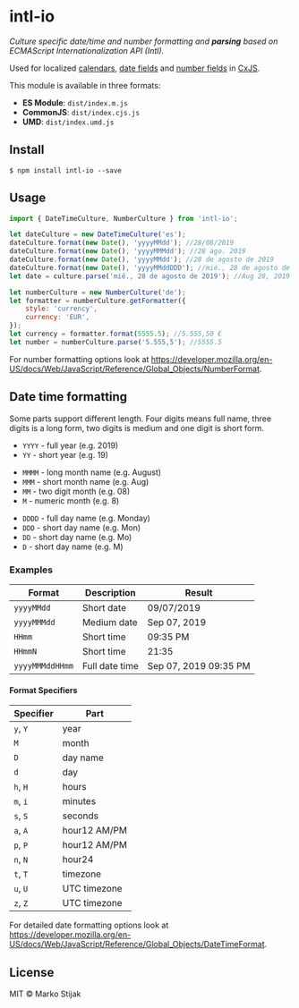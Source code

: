 # intl-io

_Culture specific date/time and number formatting and **parsing** based on ECMAScript Internationalization API (Intl)._

Used for localized [calendars](https://docs.cxjs.io/widgets/calendars), [date fields](https://docs.cxjs.io/widgets/date-fields) and [number fields](https://docs.cxjs.io/widgets/number-fields) in [CxJS](https://cxjs.io/).

This module is available in three formats:

-   **ES Module**: `dist/index.m.js`
-   **CommonJS**: `dist/index.cjs.js`
-   **UMD**: `dist/index.umd.js`

## Install

```
$ npm install intl-io --save
```

## Usage

```js
import { DateTimeCulture, NumberCulture } from 'intl-io';

let dateCulture = new DateTimeCulture('es');
dateCulture.format(new Date(), 'yyyyMMdd'); //28/08/2019
dateCulture.format(new Date(), 'yyyyMMMdd'); //28 ago. 2019
dateCulture.format(new Date(), 'yyyyMMdd'); //28 de agosto de 2019
dateCulture.format(new Date(), 'yyyyMMddDDD'); //mié., 28 de agosto de 2019
let date = culture.parse('mié., 28 de agosto de 2019'); //Aug 28, 2019

let numberCulture = new NumberCulture('de');
let formatter = numberCulture.getFormatter({
    style: 'currency',
    currency: 'EUR',
});
let currency = formatter.format(5555.5); //5.555,50 €
let number = numberCulture.parse('5.555,5'); //5555.5
```

For number formatting options look at https://developer.mozilla.org/en-US/docs/Web/JavaScript/Reference/Global_Objects/NumberFormat.

## Date time formatting

Some parts support different length. Four digits means full name, three digits is a long form, two digits is medium and one digit is short form.

-   `YYYY` - full year (e.g. 2019)
-   `YY` - short year (e.g. 19)

*   `MMMM` - long month name (e.g. August)
*   `MMM` - short month name (e.g. Aug)
*   `MM` - two digit month (e.g. 08)
*   `M` - numeric month (e.g. 8)

-   `DDDD` - full day name (e.g. Monday)
-   `DDD` - short day name (e.g. Mon)
-   `DD` - short day name (e.g. Mo)
-   `D` - short day name (e.g. M)

### Examples

| Format          | Description    | Result                |
| --------------- | -------------- | --------------------- |
| `yyyyMMdd`      | Short date     | 09/07/2019            |
| `yyyyMMMdd`     | Medium date    | Sep 07, 2019          |
| `HHmm`          | Short time     | 09:35 PM              |
| `HHmmN`         | Short time     | 21:35                 |
| `yyyyMMMddHHmm` | Full date time | Sep 07, 2019 09:35 PM |

#### Format Specifiers

| Specifier | Part         |
| --------- | ------------ |
| `y`, `Y`  | year         |
| `M`       | month        |
| `D`       | day name     |
| `d`       | day          |
| `h`, `H`  | hours        |
| `m`, `i`  | minutes      |
| `s`, `S`  | seconds      |
| `a`, `A`  | hour12 AM/PM |
| `p`, `P`  | hour12 AM/PM |
| `n`, `N`  | hour24       |
| `t`, `T`  | timezone     |
| `u`, `U`  | UTC timezone |
| `z`, `Z`  | UTC timezone |

For detailed date formatting options look at https://developer.mozilla.org/en-US/docs/Web/JavaScript/Reference/Global_Objects/DateTimeFormat.

## License

MIT © Marko Stijak
